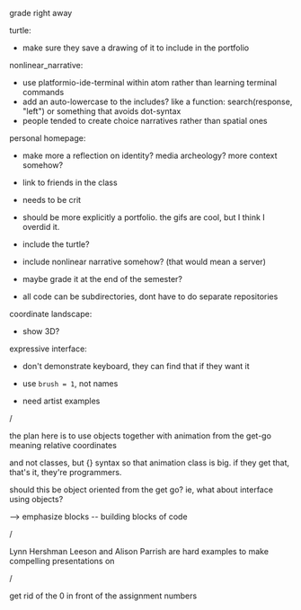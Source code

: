 grade right away

turtle:
- make sure they save a drawing of it to include in the portfolio

nonlinear_narrative:
- use platformio-ide-terminal within atom rather than learning terminal commands
- add an auto-lowercase to the includes? like a function: search(response, "left") or something that avoids dot-syntax
- people tended to create choice narratives rather than spatial ones

personal homepage:
- make more a reflection on identity? media archeology? more context somehow?
- link to friends in the class
- needs to be crit
- should be more explicitly a portfolio. the gifs are cool, but I think I overdid it.
- include the turtle?
- include nonlinear narrative somehow? (that would mean a server)
- maybe grade it at the end of the semester?

- all code can be subdirectories, dont have to do separate repositories

coordinate landscape:
- show 3D?

expressive interface:
- don't demonstrate keyboard, they can find that if they want it
- use `brush = 1`, not names

- need artist examples

/


the plan here is to use objects together with animation from the get-go
meaning relative coordinates

and not classes, but {} syntax
so that animation class is big. if they get that, that's it, they're programmers.

should this be object oriented from the get go? ie, what about interface using objects?


--> emphasize blocks -- building blocks of code

/

Lynn Hershman Leeson and Alison Parrish are hard examples to make compelling presentations on


/

get rid of the 0 in front of the assignment numbers
